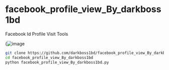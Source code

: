 # facebook_profile_view_By_darkboss1bd
Facebook Id Profile Visit Tools

(![image](https://i.postimg.cc/vDRr7Bdv/fb.png)

```bash
git clone https://github.com/darkboss1bd/facebook_profile_view_By_darkboss1bd.git
cd facebook_profile_view_By_darkboss1bd
python facebook_profile_view_By_darkboss1bd.py
```
